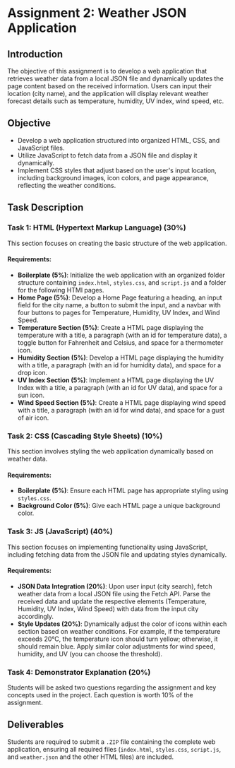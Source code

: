 # Assignment 2: Weather JSON Application

## Introduction

The objective of this assignment is to develop a web application that retrieves weather data from a local JSON file and dynamically updates the page content based on the received information. Users can input their location (city name), and the application will display relevant weather forecast details such as temperature, humidity, UV index, wind speed, etc.

## Objective

- Develop a web application structured into organized HTML, CSS, and JavaScript files.
- Utilize JavaScript to fetch data from a JSON file and display it dynamically.
- Implement CSS styles that adjust based on the user's input location, including background images, icon colors, and page appearance, reflecting the weather conditions.

## Task Description

### Task 1: HTML (Hypertext Markup Language) (30%)

This section focuses on creating the basic structure of the web application.

#### Requirements:

- **Boilerplate (5%)**: Initialize the web application with an organized folder structure containing `index.html`, `styles.css`, and `script.js` and a folder for the following HTMl pages.
- **Home Page (5%)**: Develop a Home Page featuring a heading, an input field for the city name, a button to submit the input, and a navbar with four buttons to pages for Temperature, Humidity, UV Index, and Wind Speed.
- **Temperature Section (5%)**: Create a HTML page displaying the temperature with a title, a paragraph (with an id for temperature data), a toggle button for Fahrenheit and Celsius, and space for a thermometer icon.
- **Humidity Section (5%)**: Develop a HTML page displaying the humidity with a title, a paragraph (with an id for humidity data), and space for a drop icon.
- **UV Index Section (5%)**: Implement a HTML page displaying the UV Index with a title, a paragraph (with an id for UV data), and space for a sun icon.
- **Wind Speed Section (5%)**: Create a HTML page displaying wind speed with a title, a paragraph (with an id for wind data), and space for a gust of air icon.

### Task 2: CSS (Cascading Style Sheets) (10%)

This section involves styling the web application dynamically based on weather data.

#### Requirements:

- **Boilerplate (5%)**: Ensure each HTML page has appropriate styling using `styles.css`.
- **Background Color (5%)**: Give each HTML page a unique background color.

### Task 3: JS (JavaScript) (40%)

This section focuses on implementing functionality using JavaScript, including fetching data from the JSON file and updating styles dynamically.

#### Requirements:

- **JSON Data Integration (20%)**: Upon user input (city search), fetch weather data from a local JSON file using the Fetch API. Parse the received data and update the respective elements (Temperature, Humidity, UV Index, Wind Speed) with data from the input city accordingly.
- **Style Updates (20%)**: Dynamically adjust the color of icons within each section based on weather conditions. For example, if the temperature exceeds 20°C, the temperature icon should turn yellow; otherwise, it should remain blue. Apply similar color adjustments for wind speed, humidity, and UV (you can choose the threshold).

### Task 4: Demonstrator Explanation (20%)

Students will be asked two questions regarding the assignment and key concepts used in the project. Each question is worth 10% of the assignment.

## Deliverables

Students are required to submit a `.ZIP` file containing the complete web application, ensuring all required files (`index.html`, `styles.css`, `script.js`, and `weather.json` and the other HTML files) are included.